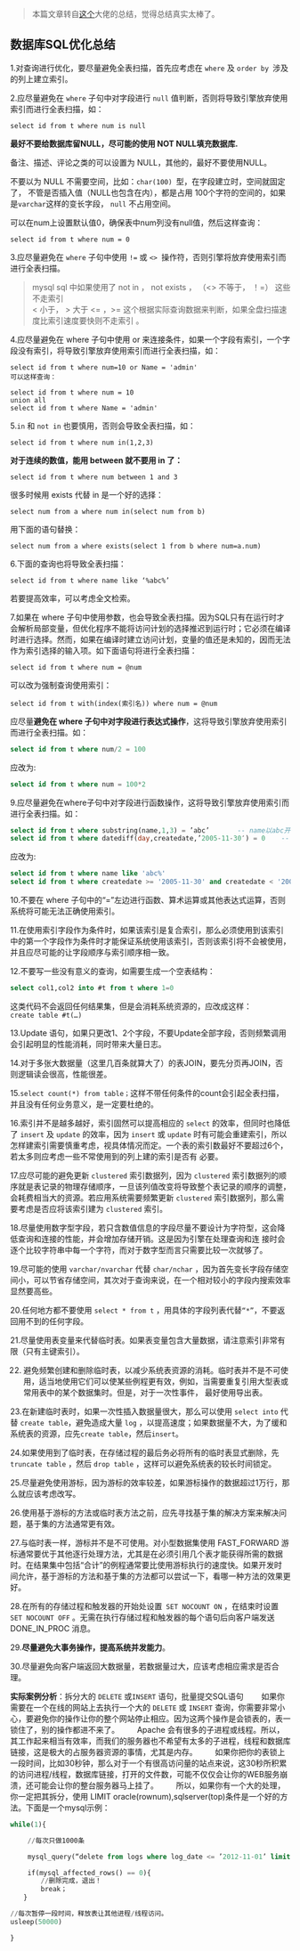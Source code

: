 > 本篇文章转自[这个](https://www.cnblogs.com/yunfeifei/p/3850440.html)大佬的总结，觉得总结真实太棒了。

## 数据库SQL优化总结

1.对查询进行优化，要尽量避免全表扫描，首先应考虑在 `where` 及 `order by `涉及的列上建立索引。

2.应尽量避免在 `where` 子句中对字段进行 `null` 值判断，否则将导致引擎放弃使用索引而进行全表扫描，如：
```
select id from t where num is null
```
**最好不要给数据库留NULL，尽可能的使用 NOT NULL填充数据库.**

备注、描述、评论之类的可以设置为 NULL，其他的，最好不要使用NULL。

不要以为 NULL 不需要空间，比如：`char(100) `型，在字段建立时，空间就固定了， 不管是否插入值（NULL也包含在内），都是占用 100个字符的空间的，如果是`varchar`这样的变长字段， `null` 不占用空间。

可以在num上设置默认值0，确保表中num列没有null值，然后这样查询：
```
select id from t where num = 0
```

3.应尽量避免在 `where` 子句中使用 `!=` 或 `<> `操作符，否则引擎将放弃使用索引而进行全表扫描。
> mysql sql 中如果使用了 not in ， not exists ， （<> 不等于， ！=） 这些不走索引                 
> < 小于， > 大于 <= ，>= 这个根据实际查询数据来判断，如果全盘扫描速度比索引速度要快则不走索引 。

4.应尽量避免在 where 子句中使用 or 来连接条件，如果一个字段有索引，一个字段没有索引，将导致引擎放弃使用索引而进行全表扫描，如：
```
select id from t where num=10 or Name = 'admin'
可以这样查询：

select id from t where num = 10
union all
select id from t where Name = 'admin'
```
5.`in` 和 `not in` 也要慎用，否则会导致全表扫描，如：
```
select id from t where num in(1,2,3)
```
**对于连续的数值，能用 between 就不要用 in 了：**
```
select id from t where num between 1 and 3
```
很多时候用 exists 代替 in 是一个好的选择：
```
select num from a where num in(select num from b)
```
用下面的语句替换：
```
select num from a where exists(select 1 from b where num=a.num)
```

6.下面的查询也将导致全表扫描：
```
select id from t where name like ‘%abc%’
```
若要提高效率，可以考虑全文检索。

7.如果在 where 子句中使用参数，也会导致全表扫描。因为SQL只有在运行时才会解析局部变量，但优化程序不能将访问计划的选择推迟到运行时；它必须在编译时进行选择。然而，如果在编译时建立访问计划，变量的值还是未知的，因而无法作为索引选择的输入项。如下面语句将进行全表扫描：
```
select id from t where num = @num
```
可以改为强制查询使用索引：
```
select id from t with(index(索引名)) where num = @num
```
应尽量**避免在 where 子句中对字段进行表达式操作**，这将导致引擎放弃使用索引而进行全表扫描。如：
```sql
select id from t where num/2 = 100
```
应改为:
```sql
select id from t where num = 100*2
```
9.应尽量避免在where子句中对字段进行函数操作，这将导致引擎放弃使用索引而进行全表扫描。如：
```sql
select id from t where substring(name,1,3) = ’abc’       -- name以abc开头的id
select id from t where datediff(day,createdate,’2005-11-30′) = 0    -- ‘2005-11-30’    -- 生成的id
```
应改为:
```sql
select id from t where name like 'abc%'
select id from t where createdate >= '2005-11-30' and createdate < '2005-12-1'
```
10.不要在 where 子句中的“=”左边进行函数、算术运算或其他表达式运算，否则系统将可能无法正确使用索引。

11.在使用索引字段作为条件时，如果该索引是复合索引，那么必须使用到该索引中的第一个字段作为条件时才能保证系统使用该索引，否则该索引将不会被使用，并且应尽可能的让字段顺序与索引顺序相一致。

12.不要写一些没有意义的查询，如需要生成一个空表结构：
```sql
select col1,col2 into #t from t where 1=0
```
这类代码不会返回任何结果集，但是会消耗系统资源的，应改成这样：      
`create table #t(…)`

13.Update 语句，如果只更改1、2个字段，不要Update全部字段，否则频繁调用会引起明显的性能消耗，同时带来大量日志。

14.对于多张大数据量（这里几百条就算大了）的表JOIN，要先分页再JOIN，否则逻辑读会很高，性能很差。

15.`select count(*) from table；`这样不带任何条件的count会引起全表扫描，并且没有任何业务意义，是一定要杜绝的。


16.索引并不是越多越好，索引固然可以提高相应的 `select` 的效率，但同时也降低了 `insert` 及 `update` 的效率，因为 `insert` 或 `update` 时有可能会重建索引，所以怎样建索引需要慎重考虑，视具体情况而定。一个表的索引数最好不要超过6个，若太多则应考虑一些不常使用到的列上建的索引是否有 必要。

17.应尽可能的避免更新 `clustered` 索引数据列，因为 `clustered` 索引数据列的顺序就是表记录的物理存储顺序，一旦该列值改变将导致整个表记录的顺序的调整，会耗费相当大的资源。若应用系统需要频繁更新 `clustered` 索引数据列，那么需要考虑是否应将该索引建为 `clustered` 索引。

18.尽量使用数字型字段，若只含数值信息的字段尽量不要设计为字符型，这会降低查询和连接的性能，并会增加存储开销。这是因为引擎在处理查询和连 接时会逐个比较字符串中每一个字符，而对于数字型而言只需要比较一次就够了。

19.尽可能的使用 `varchar/nvarchar` 代替 `char/nchar` ，因为首先变长字段存储空间小，可以节省存储空间，其次对于查询来说，在一个相对较小的字段内搜索效率显然要高些。

20.任何地方都不要使用 `select * from t` ，用具体的字段列表代替`“*”`，不要返回用不到的任何字段。

21.尽量使用表变量来代替临时表。如果表变量包含大量数据，请注意索引非常有限（只有主键索引）。

22. 避免频繁创建和删除临时表，以减少系统表资源的消耗。临时表并不是不可使用，适当地使用它们可以使某些例程更有效，例如，当需要重复引用大型表或常用表中的某个数据集时。但是，对于一次性事件， 最好使用导出表。

23.在新建临时表时，如果一次性插入数据量很大，那么可以使用 `select into` 代替 `create table`，避免造成大量 `log` ，以提高速度；如果数据量不大，为了缓和系统表的资源，应先`create table`，然后`insert`。

24.如果使用到了临时表，在存储过程的最后务必将所有的临时表显式删除，先 `truncate table` ，然后 `drop table` ，这样可以避免系统表的较长时间锁定。

25.尽量避免使用游标，因为游标的效率较差，如果游标操作的数据超过1万行，那么就应该考虑改写。

26.使用基于游标的方法或临时表方法之前，应先寻找基于集的解决方案来解决问题，基于集的方法通常更有效。

27.与临时表一样，游标并不是不可使用。对小型数据集使用 FAST_FORWARD 游标通常要优于其他逐行处理方法，尤其是在必须引用几个表才能获得所需的数据时。在结果集中包括“合计”的例程通常要比使用游标执行的速度快。如果开发时 间允许，基于游标的方法和基于集的方法都可以尝试一下，看哪一种方法的效果更好。

28.在所有的存储过程和触发器的开始处设置` SET NOCOUNT ON` ，在结束时设置 `SET NOCOUNT OFF` 。无需在执行存储过程和触发器的每个语句后向客户端发送 DONE_IN_PROC 消息。

29.**尽量避免大事务操作，提高系统并发能力**。

30.尽量避免向客户端返回大数据量，若数据量过大，应该考虑相应需求是否合理。


**实际案例分析**：拆分大的 `DELETE` 或`INSERT` 语句，批量提交SQL语句
　　如果你需要在一个在线的网站上去执行一个大的 `DELETE` 或 `INSERT` 查询，你需要非常小心，要避免你的操作让你的整个网站停止相应。因为这两个操作是会锁表的，表一锁住了，别的操作都进不来了。
　　Apache 会有很多的子进程或线程。所以，其工作起来相当有效率，而我们的服务器也不希望有太多的子进程，线程和数据库链接，这是极大的占服务器资源的事情，尤其是内存。
　　如果你把你的表锁上一段时间，比如30秒钟，那么对于一个有很高访问量的站点来说，这30秒所积累的访问进程/线程，数据库链接，打开的文件数，可能不仅仅会让你的WEB服务崩溃，还可能会让你的整台服务器马上挂了。
　　所以，如果你有一个大的处理，你一定把其拆分，使用 LIMIT oracle(rownum),sqlserver(top)条件是一个好的方法。下面是一个mysql示例：
```sql
while(1){

 　　//每次只做1000条

　　 mysql_query(“delete from logs where log_date <= ’2012-11-01’ limit 1000”);

 　　if(mysql_affected_rows() == 0){
　　 　　//删除完成，退出！
　　 　　break；
　　}

//每次暂停一段时间，释放表让其他进程/线程访问。
usleep(50000)

}
```